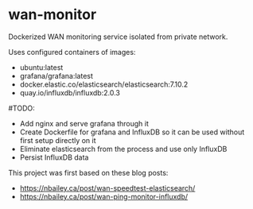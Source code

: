 # wan-monitor
Dockerized WAN monitoring service isolated from private network.

Uses configured containers of images:
- ubuntu:latest
- grafana/grafana:latest
- docker.elastic.co/elasticsearch/elasticsearch:7.10.2
- quay.io/influxdb/influxdb:2.0.3

#TODO:
- Add nginx and serve grafana through it
- Create Dockerfile for grafana and InfluxDB so it can be used without first setup directly on it
- Eliminate elasticsearch from the process and use only InfluxDB
- Persist InfluxDB data

This project was first based on these blog posts:
- https://nbailey.ca/post/wan-speedtest-elasticsearch/
- https://nbailey.ca/post/wan-ping-monitor-influxdb/
